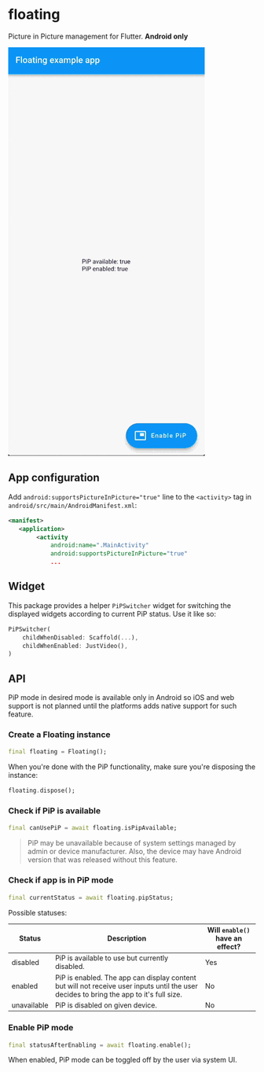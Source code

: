 # floating

Picture in Picture management for Flutter. **Android only**

![Picture in picture demo](assets/example.gif)

## App configuration

Add `android:supportsPictureInPicture="true"` line to the `<activity>` tag in `android/src/main/AndroidManifest.xml`:

```xml
<manifest>
   <application>
        <activity
            android:name=".MainActivity"
            android:supportsPictureInPicture="true"
            ...
```

## Widget

This package provides a helper `PiPSwitcher` widget for switching the displayed widgets according to current PiP status. Use it like so:

```dart
PiPSwitcher(
    childWhenDisabled: Scaffold(...),
    childWhenEnabled: JustVideo(), 
)
```

## API

PiP mode in desired mode is available only in Android
so iOS and web support is not planned until
the platforms adds native support for such feature.

### Create a Floating instance

```dart
final floating = Floating();
```

When you're done with the PiP functionality, make sure you're
disposing the instance:

```dart
floating.dispose();
```

### Check if PiP is available

```dart
final canUsePiP = await floating.isPipAvailable;
```

> PiP may be unavailable because of system settings managed
> by admin or device manufacturer. Also, the device may
> have Android version that was released without this feature.

### Check if app is in PiP mode

```dart
final currentStatus = await floating.pipStatus;
```

Possible statuses:

| Status | Description | Will `enable()` have an effect? |
| ------ | ----------- | ------------------------------ |
| disabled | PiP is available to use but currently disabled. | Yes |
| enabled | PiP is enabled. The app can display content but will not receive user inputs until the user decides to bring the app to it's full size. | No |
| unavailable | PiP is disabled on given device. | No |

### Enable PiP mode

```dart
final statusAfterEnabling = await floating.enable();
```

When enabled, PiP mode can be toggled off by the user via system UI.
